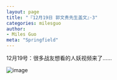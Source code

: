 ```yaml
---
layout: page
title: "『12月19日 郭文贵先生盖文』·3"
categories: milesguo
author:
- Miles Guo
meta: "Springfield"
---
```


12月19号：很多战友想看的人妖视频来了……

![image](../../../../image/milesguo/2020_12_19_Miles_Guo_Getter_3_1.png)

